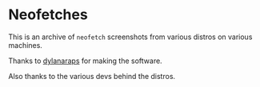 # Neofetches

This is an archive of `neofetch` screenshots from various distros on various machines.

Thanks to [dylanaraps](https://github.com/dylanaraps) for making the software.

Also thanks to the various devs behind the distros.
